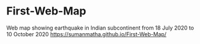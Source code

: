 # First-Web-Map
Web map showing earthquake in Indian subcontinent from 18 July 2020 to 10 October 2020
https://sumanmatha.github.io/First-Web-Map/
